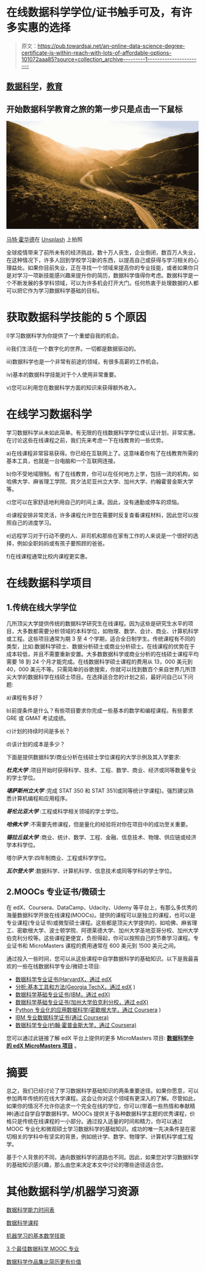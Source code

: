 # 在线数据科学学位/证书触手可及，有许多实惠的选择

> 原文：<https://pub.towardsai.net/an-online-data-science-degree-certificate-is-within-reach-with-lots-of-affordable-options-101072aaa85?source=collection_archive---------1----------------------->

## [数据科学](https://towardsai.net/p/category/data-science)，[教育](https://towardsai.net/p/category/education)

## 开始数据科学教育之旅的第一步只是点击一下鼠标

![](img/e86e673b2723a9caaaa7a94c0ab3827f.png)

[马特·霍华德](https://unsplash.com/@thematthoward?utm_source=medium&utm_medium=referral)在 [Unsplash](https://unsplash.com?utm_source=medium&utm_medium=referral) 上拍照

全球疫情带来了前所未有的经济挑战，数十万人丧生，企业倒闭，数百万人失业，在这种情况下，许多人回到学校学习新的东西，以提高自己或获得与学习相关的心理益处。如果你目前失业，正在寻找一个领域来提高你的专业技能，或者如果你只是对学习一项新技能感兴趣来提升你的简历，数据科学值得你考虑。数据科学是一个不断发展的多学科领域，可以为许多机会打开大门。任何热衷于处理数据的人都可以把它作为学习数据科学基础的目标。

# 获取数据科学技能的 5 个原因

I)学习数据科学为你提供了一个重塑自我的机会。

ii)我们生活在一个数字化的世界。一切都是数据驱动的。

iii)数据科学也是一个非常有前途的领域，有很多高薪的工作机会。

iv)基本的数据科学技能对于个人使用非常重要。

v)您可以利用您在数据科学方面的知识来获得额外收入。

# 在线学习数据科学

学习数据科学从未如此简单。有无限的在线数据科学学位或认证计划，非常实惠。在讨论这些在线课程之前，我们先来考虑一下在线教育的一些优势。

a)在线课程非常容易获得。你已经在互联网上了。这意味着你有了在线教育所需的基本工具，也就是一台电脑和一个互联网连接。

b)你不受地域限制。有了在线教育，你可以在任何地方上学，包括一流的机构，如哈佛大学、麻省理工学院、宾夕法尼亚州立大学、加州大学、约翰霍普金斯大学等。

c)您可以在家舒适地利用自己的时间上课。因此，没有通勤或停车的烦恼。

d)课程安排非常灵活，许多课程允许您在需要时反复查看课程材料，因此您可以按照自己的进度学习。

e)远程学习对于行动不便的人、非司机和那些在家有工作的人来说是一个很好的选择，例如全职妈妈或有孩子要照顾的爸爸。

f)在线课程通常比校内课程更实惠。

# 在线数据科学项目

## 1.传统在线大学学位

几所顶尖大学提供传统的数据科学研究生在线课程。因为这些是研究生水平的项目，大多数都需要分析领域的本科学位，如物理、数学、会计、商业、计算机科学或工程。这些项目通常为期 3 至 4 个学期，适合全日制学生。传统课程有不同的类型，比如:数据科学硕士、数据分析硕士或商业分析硕士。在线课程的优势在于成本较低，并且不需要重新安置。大多数数据科学或商业分析的在线硕士课程平均需要 18 到 24 个月才能完成。在线数据科学硕士课程的费用从 13，000 美元到 40，000 美元不等。只需简单的谷歌搜索，你就可以找到数百个来自世界几所顶尖大学的数据科学在线硕士项目。在选择适合您的计划之前，最好问自己以下问题:

a)课程有多好？

b)前提条件是什么？有些项目要求你完成一些基本的数学和编程课程。有些要求 GRE 或 GMAT 考试成绩。

c)计划的持续时间是多长？

d)该计划的成本是多少？

下面是提供数据科学/商业分析在线硕士学位课程的大学示例及其入学要求:

***杜克大学*** :项目开始时获得科学、技术、工程、数学、商业、经济或同等数量专业的学士学位。

***堪萨斯州立大学*** :完成 STAT 350 和 STAT 351(或同等统计学课程)。强烈建议熟悉计算机编程和应用程序。

***哥伦比亚大学*** :工程或科学相关领域的学士学位。

***哈佛大学*** :不需要先修课程，但是量化的经验将对你在项目中的成功至关重要。

***锡拉丘兹大学*** :商业、统计、数学、工程、金融、信息技术、物理、供应链或经济学本科学位。

塔尔萨大学:四年制商业、工程或科学学位。

***瓦尔登大学*** :数据科学、计算机科学、信息技术或同等学科的学士学位。

## 2.MOOCs 专业证书/微硕士

在 edX、Coursera、DataCamp、Udacity、Udemy 等平台上，有那么多优秀的海量数据科学开放在线课程(MOOCs)。提供的课程可以是独立的课程，也可以是专业课程(专业证书)或微型硕士课程。这些都是顶尖大学提供的，如哈佛、麻省理工、密歇根大学、波士顿学院、阿德莱德大学、加州大学圣地亚哥分校、加州大学伯克利分校等。这些课程更便宜，负担得起，你可以按照自己的节奏学习课程。专业证书和 MicroMasters 课程的费用通常在 600 美元到 1500 美元之间。

通过投入一些时间，您可以从这些课程中自学数据科学的基础知识。以下是我最喜欢的一些在线数据科学专业/微硕士项目:

*   [数据科学专业证书(HarvardX，通过 edX](https://www.edx.org/professional-certificate/harvardx-data-science)
*   [分析:基本工具和方法(Georgia TechX，通过 edX](https://www.edx.org/micromasters/gtx-analytics-essential-tools-and-methods) )
*   [数据科学基础专业证书(IBM，通过 edX)](https://www.edx.org/professional-certificate/data-science-foundations)
*   [数据科学基础专业证书(加州大学伯克利分校，通过 edX)](https://www.edx.org/professional-certificate/berkeleyx-foundations-of-data-science)
*   [Python 专业化的应用数据科学(密歇根大学，通过 Coursera](https://www.coursera.org/specializations/data-science-python) )
*   [IBM 专业数据科学证书(通过 Coursera)](https://www.coursera.org/professional-certificates/ibm-data-science)
*   [数据科学专业(约翰·霍普金斯大学，通过 Coursera)](https://www.coursera.org/specializations/jhu-data-science)

您可以通过此链接了解 edX 平台上提供的更多 MicroMasters 项目: [**数据科学中的 edX MicroMasters 项目**](https://programs.edx.org/micromasters/about?utm_source=sailthru&utm_medium=email&utm_campaign=newsletter_program_thursday_20200514) 。

# 摘要

总之，我们已经讨论了学习数据科学基础知识的两条重要途径。如果你愿意，可以参加两年传统的在线大学课程。这会让你对这个领域有更深入的了解。尽管如此，如果你的情况不允许你追求一个完全在线的学位，你可以(带着一些热情和奉献精神)通过自学自学数据科学。MOOCs 提供关于各种数据科学主题的优秀课程，价格只是传统在线课程的一小部分。通过投入适量的时间和精力，你可以通过 MOOC 专业化和微观硕士学习数据科学的基础知识。成功的唯一先决条件是在密切相关的学科中有坚实的背景，例如统计学、数学、物理学、计算机科学或工程学。

基于个人背景的不同，通向数据科学的道路也不同。因此，如果您对学习数据科学的基础知识感兴趣，那么由您来决定本文中讨论的哪些途径适合您。

# 其他数据科学/机器学习资源

[数据科学能力时间表](https://medium.com/towards-artificial-intelligence/timeline-for-data-science-competence-1b724e7977e0)

[数据科学课程](https://medium.com/towards-artificial-intelligence/data-science-curriculum-bf3bb6805576)

[机器学习的基本数学技能](https://medium.com/towards-artificial-intelligence/4-math-skills-for-machine-learning-12bfbc959c92)

[3 个最佳数据科学 MOOC 专业](https://medium.com/towards-artificial-intelligence/3-best-data-science-mooc-specializations-d58da382f628)

[数据科学作品集比简历更有价值](https://towardsdatascience.com/a-data-science-portfolio-is-more-valuable-than-a-resume-2d031d6ce518)